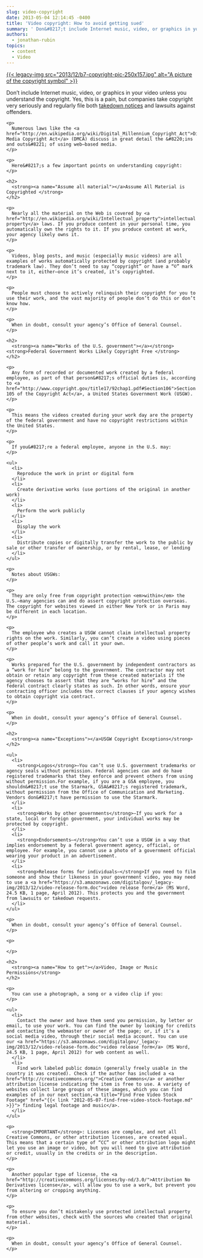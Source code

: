 ```yaml
---
slug: video-copyright
date: 2013-05-04 12:14:45 -0400
title: 'Video copyright: How to avoid getting sued'
summary: ' Don&#8217;t include Internet music, video, or graphics in your video unless you understand the copyright. Yes, this is a pain, but companies take copyright very seriously and regularly file both takedown notices and lawsuits against offenders. Numerous laws like the Digital Media Copyright Act (DMCA) discuss in great detail the'
authors:
  - jonathan-rubin
topics:
  - content
  - Video
---
```


[{{< legacy-img src="2013/12/b7-copyright-pic-250x157.jpg" alt="A picture of the copyright symbol" >}}](https://s3.amazonaws.com/digitalgov/_legacy-img/2013/12/b7-copyright-pic.jpg)

<div id="content-area">
  <div id="node-5562">
    <p>
      Don&#8217;t include Internet music, video, or graphics in your video unless you understand the copyright. Yes, this is a pain, but companies take copyright very seriously and regularly file both <a href="http://en.wikipedia.org/wiki/Takedown_notice#Take_down_and_Put_Back_provisions">takedown notices</a> and lawsuits against offenders.
    </p>
    
    <p>
      Numerous laws like the <a href="http://en.wikipedia.org/wiki/Digital_Millennium_Copyright_Act">Digital Media Copyright Act</a> (DMCA) discuss in great detail the &#8220;ins and outs&#8221; of using web–based media.
    </p>
    
    <p>
      Here&#8217;s a few important points on understanding copyright:
    </p>
    
    <h2>
      <strong><a name="Assume all material"></a>Assume All Material is Copyrighted </strong>
    </h2>
    
    <p>
      Nearly all the material on the Web is covered by <a href="http://en.wikipedia.org/wiki/Intellectual_property">intellectual property</a> laws. If you produce content in your personal time, you automatically own the rights to it. If you produce content at work, your agency likely owns it.
    </p>
    
    <p>
      Videos, blog posts, and music (especially music videos) are all examples of works automatically protected by copyright (and probably trademark law). They don’t need to say “copyright” or have a “©” mark next to it, either–once it’s created, it’s copyrighted.
    </p>
    
    <p>
      People must choose to actively relinquish their copyright for you to use their work, and the vast majority of people don’t do this or don’t know how.
    </p>
    
    <p>
      When in doubt, consult your agency’s Office of General Counsel.
    </p>
    
    <h2>
      <strong><a name="Works of the U.S. government"></a></strong><strong>Federal Government Works Likely Copyright Free </strong>
    </h2>
    
    <p>
      Any form of recorded or documented work created by a federal employee, as part of that person&#8217;s official duties is, according to <a href="http://www.copyright.gov/title17/92chap1.pdf#Section106">Section 105 of the Copyright Act</a>, a United States Government Work (USGW).
    </p>
    
    <p>
      This means the videos created during your work day are the property of the federal government and have no copyright restrictions within the United States.
    </p>
    
    <p>
      If you&#8217;re a federal employee, anyone in the U.S. may:
    </p>
    
    <ul>
      <li>
        Reproduce the work in print or digital form
      </li>
      <li>
        Create derivative works (use portions of the original in another work)
      </li>
      <li>
        Perform the work publicly
      </li>
      <li>
        Display the work
      </li>
      <li>
        Distribute copies or digitally transfer the work to the public by sale or other transfer of ownership, or by rental, lease, or lending
      </li>
    </ul>
    
    <p>
      Notes about USGWs:
    </p>
    
    <p>
      They are only free from copyright protection <em>within</em> the U.S.—many agencies can and do assert copyright protection overseas. The copyright for websites viewed in either New York or in Paris may be different in each location.
    </p>
    
    <p>
      The employee who creates a USGW cannot claim intellectual property rights on the work. Similarly, you can’t create a video using pieces of other people’s work and call it your own.
    </p>
    
    <p>
      Works prepared for the U.S. government by independent contractors as a “work for hire” belong to the government. The contractor may not obtain or retain any copyright from these created materials if the agency chooses to assert that they are “works for hire” and the federal contract clearly states as such. In other words, ensure your contracting officer includes the correct clauses if your agency wishes to obtain copyright via contract.
    </p>
    
    <p>
      When in doubt, consult your agency’s Office of General Counsel.
    </p>
    
    <h2>
      <strong><a name="Exceptions"></a>USGW Copyright Exceptions</strong>
    </h2>
    
    <ul>
      <li>
        <strong>Logos</strong>—You can’t use U.S. government trademarks or agency seals without permission. Federal agencies can and do have registered trademarks that they enforce and prevent others from using without permission.For example, if you are a GSA employee, you shouldn&#8217;t use the Starmark, GSA&#8217;s registered trademark, without permission from the Office of Communication and Marketing. Vendors don&#8217;t have permission to use the Starmark.
      </li>
      <li>
        <strong>Works by other governments</strong>—If you work for a state, local or foreign government, your individual works may be protected by copyright.
      </li>
      <li>
        <strong>Endorsements—</strong>You can’t use a USGW in a way that implies endorsement by a federal government agency, official, or employee. For example, you cannot use a photo of a government official wearing your product in an advertisement.
      </li>
      <li>
        <strong>Release forms for individuals—</strong>If you need to film someone and show their likeness in your government video, you may need to use a <a href="https://s3.amazonaws.com/digitalgov/_legacy-img/2013/12/video-release-form.doc">video release form</a> (MS Word, 24.5 KB, 1 page, April 2012). This protects you and the government from lawsuits or takedown requests.
      </li>
    </ul>
    
    <p>
      When in doubt, consult your agency’s Office of General Counsel.
    </p>
    
    <p>
       
    </p>
    
    <h2>
      <strong><a name="How to get"></a>Video, Image or Music Permissions</strong>
    </h2>
    
    <p>
      You can use a photograph, a song or a video clip if you:
    </p>
    
    <ul>
      <li>
        Contact the owner and have them send you permission, by letter or email, to use your work. You can find the owner by looking for credits and contacting the webmaster or owner of the page; or, if it’s a social media video, through their social media account. You can use our <a href="https://s3.amazonaws.com/digitalgov/_legacy-img/2013/12/video-release-form.doc">video release form</a> (MS Word, 24.5 KB, 1 page, April 2012) for web content as well.
      </li>
      <li>
        Find work labeled public domain (generally freely usable in the country it was created). Check if the author has included a <a href="http://creativecommons.org/">Creative Commons</a> or another attribution license indicating the item is free to use. A variety of websites collect large groups of these images, which you can find examples of in our next section,<a title="Find Free Video Stock Footage" href="{{< link "2012-05-07-find-free-video-stock-footage.md" >}}"> finding legal footage and music</a>.
      </li>
    </ul>
    
    <p>
      <strong>IMPORTANT</strong>: Licenses are complex, and not all Creative Commons, or other attribution licenses, are created equal. This means that a certain type of “CC” or other attribution logo might let you use an image or video, but you will need to give attribution or credit, usually in the credits or in the description.
    </p>
    
    <p>
      Another popular type of license, the <a href="http://creativecommons.org/licenses/by-nd/3.0/">Attribution No Derivatives license</a>, will allow you to use a work, but prevent you from altering or cropping anything.
    </p>
    
    <p>
      To ensure you don’t mistakenly use protected intellectual property from other websites, check with the sources who created that original material.
    </p>
    
    <p>
      When in doubt, consult your agency’s Office of General Counsel.
    </p>
  </div>
</div>